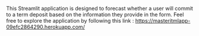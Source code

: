 This Streamlit application is designed to forecast whether a user will commit to a term deposit based on the information they provide in the form.
Feel free to explore the application by following this link : https://masteritmlapp-09efc2864290.herokuapp.com/
